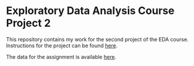 # Exploratory Data Analysis Course Project 2

This repository contains my work for the second project of the EDA course.
Instructions for the project can be found
[here](https://www.coursera.org/learn/exploratory-data-analysis/peer/b5Ecl/course-project-2).

The data for the assignment is available
[here](https://d396qusza40orc.cloudfront.net/exdata%2Fdata%2FNEI_data.zip).
